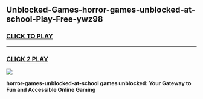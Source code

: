 
## Unblocked-Games-horror-games-unblocked-at-school-Play-Free-ywz98
<h3>
<a href="https://premium76.site?title=horror-games-unblocked-at-school&ref=17A">CLICK TO PLAY</a></h3>
<hr>

<h3>
<a href="https://premium76.site?title=horror-games-unblocked-at-school&ref=17A">CLICK 2 PLAY</a>
  
</h3>

<a href="https://premium76.site?title=horror-games-unblocked-at-school&ref=17A"><img src="https://clearcache.store/games.png"></a>


**horror-games-unblocked-at-school games unblocked: Your Gateway to Fun and Accessible Online Gaming**
